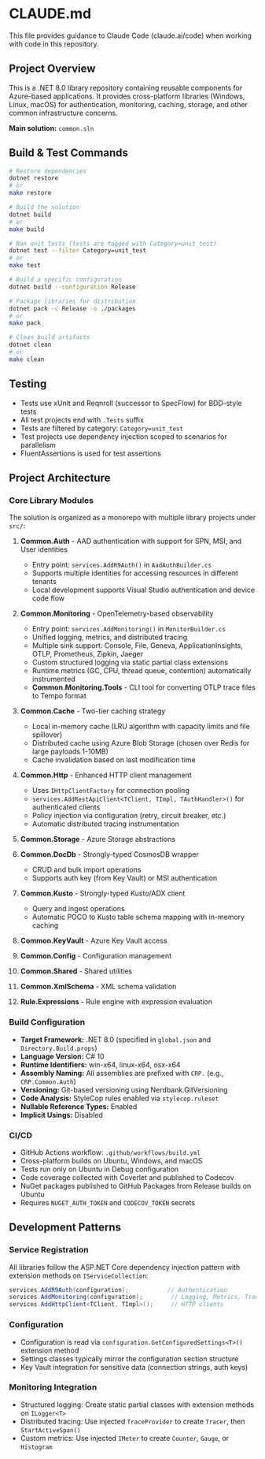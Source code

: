 # CLAUDE.md

This file provides guidance to Claude Code (claude.ai/code) when working with code in this repository.

## Project Overview

This is a .NET 8.0 library repository containing reusable components for Azure-based applications. It provides cross-platform libraries (Windows, Linux, macOS) for authentication, monitoring, caching, storage, and other common infrastructure concerns.

**Main solution:** `common.sln`

## Build & Test Commands

```bash
# Restore dependencies
dotnet restore
# or
make restore

# Build the solution
dotnet build
# or
make build

# Run unit tests (tests are tagged with Category=unit_test)
dotnet test --filter Category=unit_test
# or
make test

# Build a specific configuration
dotnet build --configuration Release

# Package libraries for distribution
dotnet pack -c Release -o ./packages
# or
make pack

# Clean build artifacts
dotnet clean
# or
make clean
```

## Testing

- Tests use xUnit and Reqnroll (successor to SpecFlow) for BDD-style tests
- All test projects end with `.Tests` suffix
- Tests are filtered by category: `Category=unit_test`
- Test projects use dependency injection scoped to scenarios for parallelism
- FluentAssertions is used for test assertions

## Project Architecture

### Core Library Modules

The solution is organized as a monorepo with multiple library projects under `src/`:

1. **Common.Auth** - AAD authentication with support for SPN, MSI, and User identities
   - Entry point: `services.AddR9Auth()` in `AadAuthBuilder.cs`
   - Supports multiple identities for accessing resources in different tenants
   - Local development supports Visual Studio authentication and device code flow

2. **Common.Monitoring** - OpenTelemetry-based observability
   - Entry point: `services.AddMonitoring()` in `MonitorBuilder.cs`
   - Unified logging, metrics, and distributed tracing
   - Multiple sink support: Console, File, Geneva, ApplicationInsights, OTLP, Prometheus, Zipkin, Jaeger
   - Custom structured logging via static partial class extensions
   - Runtime metrics (GC, CPU, thread queue, contention) automatically instrumented
   - **Common.Monitoring.Tools** - CLI tool for converting OTLP trace files to Tempo format

3. **Common.Cache** - Two-tier caching strategy
   - Local in-memory cache (LRU algorithm with capacity limits and file spillover)
   - Distributed cache using Azure Blob Storage (chosen over Redis for large payloads 1-10MB)
   - Cache invalidation based on last modification time

4. **Common.Http** - Enhanced HTTP client management
   - Uses `IHttpClientFactory` for connection pooling
   - `services.AddRestApiClient<TClient, TImpl, TAuthHandler>()` for authenticated clients
   - Policy injection via configuration (retry, circuit breaker, etc.)
   - Automatic distributed tracing instrumentation

5. **Common.Storage** - Azure Storage abstractions

6. **Common.DocDb** - Strongly-typed CosmosDB wrapper
   - CRUD and bulk import operations
   - Supports auth key (from Key Vault) or MSI authentication

7. **Common.Kusto** - Strongly-typed Kusto/ADX client
   - Query and ingest operations
   - Automatic POCO to Kusto table schema mapping with in-memory caching

8. **Common.KeyVault** - Azure Key Vault access

9. **Common.Config** - Configuration management

10. **Common.Shared** - Shared utilities

11. **Common.XmlSchema** - XML schema validation

12. **Rule.Expressions** - Rule engine with expression evaluation

### Build Configuration

- **Target Framework:** .NET 8.0 (specified in `global.json` and `Directory.Build.props`)
- **Language Version:** C# 10
- **Runtime Identifiers:** win-x64, linux-x64, osx-x64
- **Assembly Naming:** All assemblies are prefixed with `CRP.` (e.g., `CRP.Common.Auth`)
- **Versioning:** Git-based versioning using Nerdbank.GitVersioning
- **Code Analysis:** StyleCop rules enabled via `stylecop.ruleset`
- **Nullable Reference Types:** Enabled
- **Implicit Usings:** Disabled

### CI/CD

- GitHub Actions workflow: `.github/workflows/build.yml`
- Cross-platform builds on Ubuntu, Windows, and macOS
- Tests run only on Ubuntu in Debug configuration
- Code coverage collected with Coverlet and published to Codecov
- NuGet packages published to GitHub Packages from Release builds on Ubuntu
- Requires `NUGET_AUTH_TOKEN` and `CODECOV_TOKEN` secrets

## Development Patterns

### Service Registration

All libraries follow the ASP.NET Core dependency injection pattern with extension methods on `IServiceCollection`:

```csharp
services.AddR9Auth(configuration);           // Authentication
services.AddMonitoring(configuration);        // Logging, Metrics, Tracing
services.AddHttpClient<TClient, TImpl>();     // HTTP clients
```

### Configuration

- Configuration is read via `configuration.GetConfiguredSettings<T>()` extension method
- Settings classes typically mirror the configuration section structure
- Key Vault integration for sensitive data (connection strings, auth keys)

### Monitoring Integration

- Structured logging: Create static partial classes with extension methods on `ILogger<T>`
- Distributed tracing: Use injected `TraceProvider` to create `Tracer`, then `StartActiveSpan()`
- Custom metrics: Use injected `IMeter` to create `Counter`, `Gauge`, or `Histogram`
